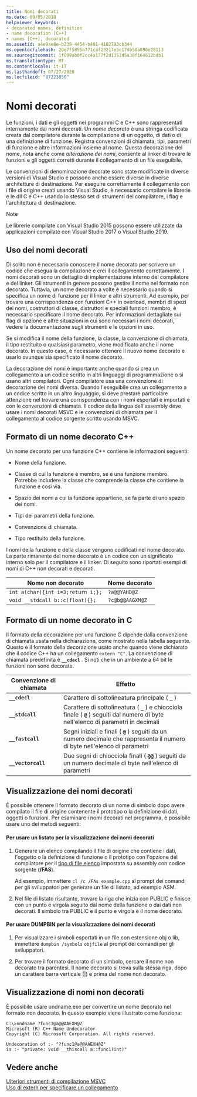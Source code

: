 ```yaml
---
title: Nomi decorati
ms.date: 09/05/2018
helpviewer_keywords:
- decorated names, definition
- name decoration [C++]
- names [C++], decorated
ms.assetid: a4e9ae8e-b239-4454-b401-4102793cb344
ms.openlocfilehash: 20e7f5855b771caf23217e5c17db50a890e28113
ms.sourcegitcommit: 1f009ab0f2cc4a177f2d1353d5a38f164612bdb1
ms.translationtype: MT
ms.contentlocale: it-IT
ms.lasthandoff: 07/27/2020
ms.locfileid: "87223850"
---
```

# <a name="decorated-names"></a>Nomi decorati

Le funzioni, i dati e gli oggetti nei programmi C e C++ sono rappresentati internamente dai nomi decorati. Un *nome decorato* è una stringa codificata creata dal compilatore durante la compilazione di un oggetto, di dati o di una definizione di funzione. Registra convenzioni di chiamata, tipi, parametri di funzione e altre informazioni insieme al nome. Questa decorazione del nome, nota anche come *alterazione dei nomi*, consente al linker di trovare le funzioni e gli oggetti corretti durante il collegamento di un file eseguibile.

Le convenzioni di denominazione decorate sono state modificate in diverse versioni di Visual Studio e possono anche essere diverse in diverse architetture di destinazione. Per eseguire correttamente il collegamento con i file di origine creati usando Visual Studio, è necessario compilare le librerie e le dll C e C++ usando lo stesso set di strumenti del compilatore, i flag e l'architettura di destinazione.

> [!NOTE]
> Le librerie compilate con Visual Studio 2015 possono essere utilizzate da applicazioni compilate con Visual Studio 2017 o Visual Studio 2019.

## <a name="using-decorated-names"></a><a name="Using"></a>Uso dei nomi decorati

Di solito non è necessario conoscere il nome decorato per scrivere un codice che esegua la compilazione e crei il collegamento correttamente. I nomi decorati sono un dettaglio di implementazione interno del compilatore e del linker. Gli strumenti in genere possono gestire il nome nel formato non decorato. Tuttavia, un nome decorato a volte è necessario quando si specifica un nome di funzione per il linker e altri strumenti. Ad esempio, per trovare una corrispondenza con funzioni C++ in overload, membri di spezi dei nomi, costruttori di classe, distruttori e speciali funzioni membro, è necessario specificare il nome decorato. Per informazioni dettagliate sui flag di opzione e altre situazioni in cui sono necessari i nomi decorati, vedere la documentazione sugli strumenti e le opzioni in uso.

Se si modifica il nome della funzione, la classe, la convenzione di chiamata, il tipo restituito o qualsiasi parametro, viene modificato anche il nome decorato. In questo caso, è necessario ottenere il nuovo nome decorato e usarlo ovunque sia specificato il nome decorato.

La decorazione dei nomi è importante anche quando si crea un collegamento a un codice scritto in altri linguaggi di programmazione o si usano altri compilatori. Ogni compilatore usa una convenzione di decorazione dei nomi diversa. Quando l'eseguibile crea un collegamento a un codice scritto in un altro linguaggio, si deve prestare particolare attenzione nel trovare una corrispondenza con i nomi esportati e importati e con le convenzioni di chiamata. Il codice della lingua dell'assembly deve usare i nomi decorati MSVC e le convenzioni di chiamata per il collegamento al codice sorgente scritto usando MSVC.

## <a name="format-of-a-c-decorated-name"></a><a name="Format"></a>Formato di un nome decorato C++

Un nome decorato per una funzione C++ contiene le informazioni seguenti:

- Nome della funzione.

- Classe di cui la funzione è membro, se è una funzione membro. Potrebbe includere la classe che comprende la classe che contiene la funzione e così via.

- Spazio dei nomi a cui la funzione appartiene, se fa parte di uno spazio dei nomi.

- Tipi dei parametri della funzione.

- Convenzione di chiamata.

- Tipo restituito della funzione.

I nomi della funzione e della classe vengono codificati nel nome decorato. La parte rimanente del nome decorato è un codice con un significato interno solo per il compilatore e il linker. Di seguito sono riportati esempi di nomi di C++ non decorati e decorati.

|Nome non decorato|Nome decorato|
|----------------------|--------------------|
|`int a(char){int i=3;return i;};`|`?a@@YAHD@Z`|
|`void __stdcall b::c(float){};`|`?c@b@@AAGXM@Z`|

## <a name="format-of-a-c-decorated-name"></a><a name="FormatC"></a>Formato di un nome decorato in C

Il formato della decorazione per una funzione C dipende dalla convenzione di chiamata usata nella dichiarazione, come mostrato nella tabella seguente. Questo è il formato della decorazione usato anche quando viene dichiarato che il codice C++ ha un collegamento `extern "C"`. La convenzione di chiamata predefinita è **`__cdecl`** . Si noti che in un ambiente a 64 bit le funzioni non sono decorate.

|Convenzione di chiamata|Effetto|
|------------------------|----------------|
|**`__cdecl`**|Carattere di sottolineatura principale ( **`_`** )|
|**`__stdcall`**|Carattere di sottolineatura ( **`_`** ) e chiocciola finale ( **`@`** ) seguiti dal numero di byte nell'elenco di parametri in decimali|
|**`__fastcall`**|Segni iniziali e finali ( **`@`** ) seguiti da un numero decimale che rappresenta il numero di byte nell'elenco di parametri|
|**`__vectorcall`**|Due segni di chiocciola finali ( **`@@`** ) seguiti da un numero decimale di byte nell'elenco di parametri|

## <a name="viewing-decorated-names"></a><a name="Viewing"></a>Visualizzazione dei nomi decorati

È possibile ottenere il formato decorato di un nome di simbolo dopo avere compilato il file di origine contenente il prototipo o la definizione di dati, oggetti o funzioni. Per esaminare i nomi decorati nel programma, è possibile usare uno dei metodi seguenti:

#### <a name="to-use-a-listing-to-view-decorated-names"></a>Per usare un listato per la visualizzazione dei nomi decorati

1. Generare un elenco compilando il file di origine che contiene i dati, l'oggetto o la definizione di funzione o il prototipo con l'opzione del compilatore per il [tipo di file elenco](fa-fa-listing-file.md) impostata su assembly con codice sorgente (**/FAS**).

   Ad esempio, immettere `cl /c /FAs example.cpp` al prompt dei comandi per gli sviluppatori per generare un file di listato, ad esempio ASM.

2. Nel file di listato risultante, trovare la riga che inizia con PUBLIC e finisce con un punto e virgola seguito dal nome della funzione o dai dati non decorati. Il simbolo tra PUBLIC e il punto e virgola è il nome decorato.

#### <a name="to-use-dumpbin-to-view-decorated-names"></a>Per usare DUMPBIN per la visualizzazione dei nomi decorati

1. Per visualizzare i simboli esportati in un file con estensione obj o lib, immettere `dumpbin /symbols` `objfile` al prompt dei comandi per gli sviluppatori.

2. Per trovare il formato decorato di un simbolo, cercare il nome non decorato tra parentesi. Il nome decorato si trova sulla stessa riga, dopo un carattere barra verticale (&#124;) e prima del nome non decorato.

## <a name="viewing-undecorated-names"></a><a name="Undecorated"></a>Visualizzazione di nomi non decorati

È possibile usare undname.exe per convertire un nome decorato nel formato non decorato. In questo esempio viene illustrato come funziona:

```
C:\>undname ?func1@a@@AAEXH@Z
Microsoft (R) C++ Name Undecorator
Copyright (C) Microsoft Corporation. All rights reserved.

Undecoration of :- "?func1@a@@AAEXH@Z"
is :- "private: void __thiscall a::func1(int)"
```

## <a name="see-also"></a>Vedere anche

[Ulteriori strumenti di compilazione MSVC](c-cpp-build-tools.md)<br/>
[Uso di extern per specificare un collegamento](../../cpp/using-extern-to-specify-linkage.md)
